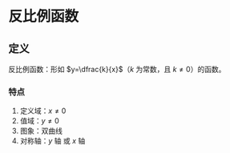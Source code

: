 # 反比例函数

## 定义

反比例函数：形如 $y=\dfrac{k}{x}$（$k$ 为常数，且 $k\neq 0$）的函数。

### 特点

1. 定义域：$x\neq 0$
2. 值域：$y\neq 0$
3. 图象：双曲线
4. 对称轴：$y$ 轴 或 $x$ 轴
